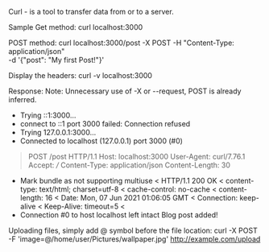 Curl - is a tool to transfer data from or to a server.

Sample Get method:
curl localhost:3000

POST method: 
curl localhost:3000/post -X POST -H "Content-Type: application/json" \
  -d '{"post": "My first Post!"}'

Display the headers:
curl -v localhost:3000

Response:
Note: Unnecessary use of -X or --request, POST is already inferred.
*   Trying ::1:3000...
* connect to ::1 port 3000 failed: Connection refused
*   Trying 127.0.0.1:3000...
* Connected to localhost (127.0.0.1) port 3000 (#0)
> POST /post HTTP/1.1
> Host: localhost:3000
> User-Agent: curl/7.76.1
> Accept: */*
> Content-Type: application/json
> Content-Length: 30
>
* Mark bundle as not supporting multiuse
< HTTP/1.1 200 OK
< content-type: text/html; charset=utf-8
< cache-control: no-cache
< content-length: 16
< Date: Mon, 07 Jun 2021 01:06:05 GMT
< Connection: keep-alive
< Keep-Alive: timeout=5
<
* Connection #0 to host localhost left intact
Blog post added!

Uploading files, simply add @ symbol before the file location:
curl -X POST -F 'image=@/home/user/Pictures/wallpaper.jpg' http://example.com/upload
